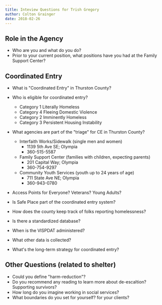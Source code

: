 ```yaml
---
title: Inteview Questions for Trish Gregory
author: Colton Grainger
date: 2018-02-26
---
```


## Role in the Agency 

- Who are you and what do you do?
- Prior to your current position, what positions have you had at the Family Support Center?

## Coordinated Entry

- What is "Coordinated Entry" in Thurston County? 

- Who is eligible for coordinated entry?

  - Category 1 Literally Homeless
  - Category 4 Fleeing Domestic Violence
  - Category 2 Imminently Homeless
  - Category 3 Persistent Housing Instability

- What agencies are part of the "triage" for CE in Thurston County?

	- Interfaith Works/Sidewalk (single men and women)
	  - 1139 5th Ave SE; Olympia
	  - 360-515-5587
	- Family Support Center (families with children, expecting parents)
	  - 201 Capital Way; Olympia
	  - 360-754-9297
	- Community Youth Services (youth up to 24 years of age)
	  - 711 State Ave NE; Olympia
	  - 360-943-0780

- Access Points for Everyone? Veterans? Young Adults?

- Is Safe Place part of the coordinated entry system?

- How does the county keep track of folks reporting homelessness? 

- Is there a standardized database?

- When is the VISPDAT administered?

- What other data is collected?

- What's the long-term strategy for coordinated entry? 

## Other Questions (related to shelter)

- Could you define "harm-reduction"?
- Do you recommend any reading to learn more about de-escaltion? Supporting survivors?
- How long do you imagine working in social services? 
- What boundaries do you set for yourself? for your clients?

